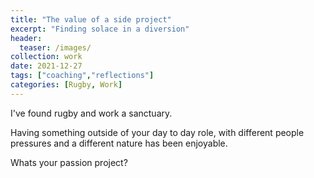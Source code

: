 ```yaml
---
title: "The value of a side project"
excerpt: "Finding solace in a diversion"
header:
  teaser: /images/ 
collection: work
date: 2021-12-27
tags: ["coaching","reflections"]
categories: [Rugby, Work]
---
```


I've found rugby and work a sanctuary.

Having something outside of your day to day role, with different people pressures and a different nature has been enjoyable. 

Whats your passion project?

